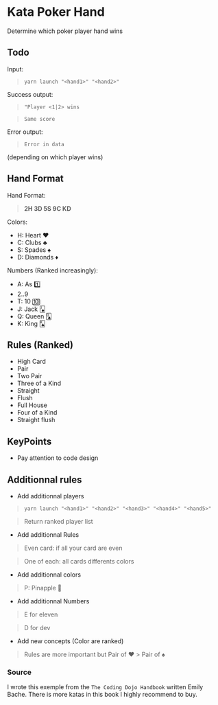# Kata Poker Hand
Determine which poker player hand wins
## Todo

Input: 
> `yarn launch "<hand1>" "<hand2>"`


Success output:
> `"Player <1|2> wins`

> `Same score`

Error output:
> `Error in data`



(depending on which player wins)

## Hand Format

Hand Format:
> **2H 3D 5S 9C KD**


Colors:
- H: Heart ❤️
- C: Clubs ♣️
- S: Spades ♠️
- D: Diamonds ♦️

Numbers (Ranked increasingly):
- A: As 1️⃣
- 2..9
- T: 10 🔟
- J: Jack 🃋
- Q: Queen 🂭
- K: King 🂮


## Rules (Ranked)

- High Card
- Pair
- Two Pair
- Three of a Kind
- Straight
- Flush
- Full House
- Four of a Kind
- Straight flush

## KeyPoints

- Pay attention to code design


## Additionnal rules

- Add additionnal players
> `yarn launch "<hand1>" "<hand2>" "<hand3>" "<hand4>" "<hand5>"`

> Return ranked player list

- Add additionnal Rules
> Even card: if all your card are even 

> One of each: all cards differents colors
- Add additionnal colors 
>  P: Pinapple 🍍
- Add additionnal Numbers
> E for eleven

> D for dev 

- Add new concepts (Color are ranked)
> Rules are more important but  Pair of ❤️ > Pair of ♠️


### Source

I wrote this exemple from the `The Coding Dojo Handbook` written Emily Bache. 
There is more katas in this book I highly recommend to buy.
